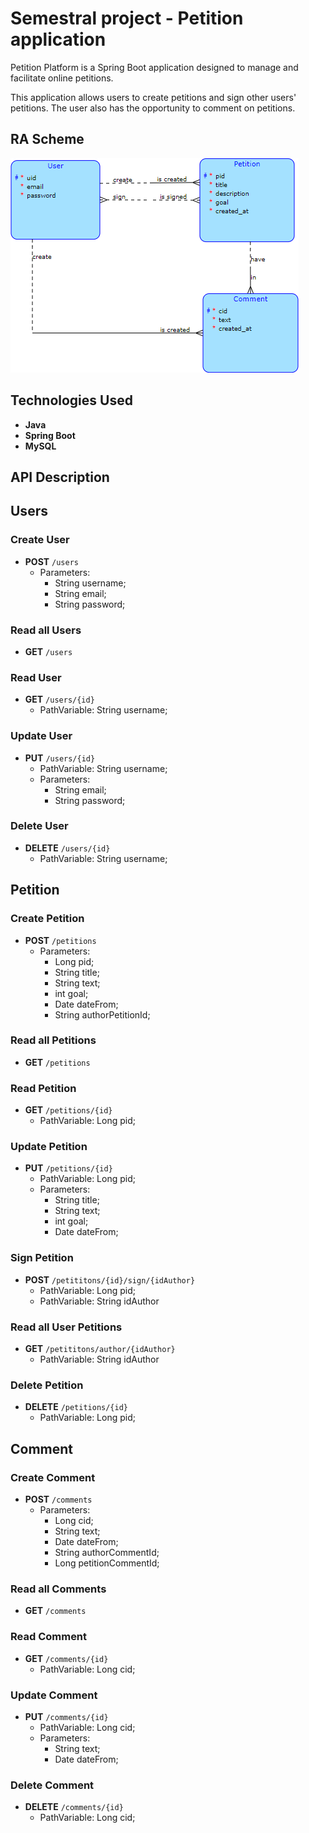 # Semestral project - Petition application

Petition Platform is a Spring Boot application designed to 
manage and facilitate online petitions.

This application allows users to create petitions and sign other users' petitions.
The user also has the opportunity to comment on petitions.

## RA Scheme

![RA schema](ra_schema.png)

## Technologies Used

- **Java**
- **Spring Boot**
- **MySQL**

## API Description

## Users

### Create User
- **POST** `/users`
   - Parameters:
      - String username;
      - String email;
      - String password;

### Read all Users
- **GET** `/users`

### Read User
- **GET** `/users/{id}`
   - PathVariable: String username;

### Update User
- **PUT** `/users/{id}`
   - PathVariable: String username;
   - Parameters:
      - String email;
      - String password;

### Delete User
- **DELETE** `/users/{id}`
   - PathVariable: String username;

## Petition

### Create Petition
- **POST** `/petitions`
   - Parameters:
      - Long pid;
      - String title;
      - String text;
      - int goal;
      - Date dateFrom;
      - String authorPetitionId;

### Read all Petitions
- **GET** `/petitions`

### Read Petition
- **GET** `/petitions/{id}`
   - PathVariable: Long pid;

### Update Petition
- **PUT** `/petitions/{id}`
   - PathVariable: Long pid;
   - Parameters:
      - String title;
      - String text;
      - int goal;
      - Date dateFrom;

### Sign Petition
- **POST** `/petititons/{id}/sign/{idAuthor}`
    - PathVariable: Long pid;
    - PathVariable: String idAuthor

### Read all User Petitions
- **GET** `/petititons/author/{idAuthor}`
    - PathVariable: String idAuthor

### Delete Petition
- **DELETE** `/petitions/{id}`
   - PathVariable: Long pid;

## Comment

### Create Comment
- **POST** `/comments`
   - Parameters:
      - Long cid;
      - String text;
      - Date dateFrom;
      - String authorCommentId;
      - Long petitionCommentId;

### Read all Comments
- **GET** `/comments`

### Read Comment
- **GET** `/comments/{id}`
   - PathVariable: Long cid;

### Update Comment
- **PUT** `/comments/{id}`
   - PathVariable: Long cid;
   - Parameters:
      - String text;
      - Date dateFrom;

### Delete Comment
- **DELETE** `/comments/{id}`
   - PathVariable: Long cid;
